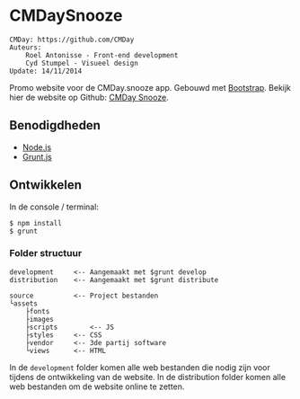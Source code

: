 # CMDaySnooze

		
	CMDay: https://github.com/CMDay
	Auteurs:
		Roel Antonisse - Front-end development
		Cyd Stumpel - Visueel design
	Update: 14/11/2014
		

Promo website voor de CMDay.snooze app. Gebouwd met [Bootstrap](http://getbootstrap.com/). Bekijk hier de website op Github: [CMDay Snooze](CMDay.github.io/snooze-website).

## Benodigdheden

* [Node.js](http://nodejs.org/)
* [Grunt.js](http://gruntjs.com/getting-started)

## Ontwikkelen

In de console / terminal:

	$ npm install
	$ grunt

### Folder structuur

	development		<-- Aangemaakt met $grunt develop
	distribution	<-- Aangemaakt met $grunt distribute
	
	source			<-- Project bestanden
	└assets
		├fonts
		├images
		├scripts		<-- JS
		├styles		<-- CSS
		├vendor		<-- 3de partij software
		└views		<-- HTML
	
In de `development` folder komen alle web bestanden die nodig zijn voor tijdens de ontwikkeling van de website. In de distribution folder komen alle web bestanden om de website online te zetten.
